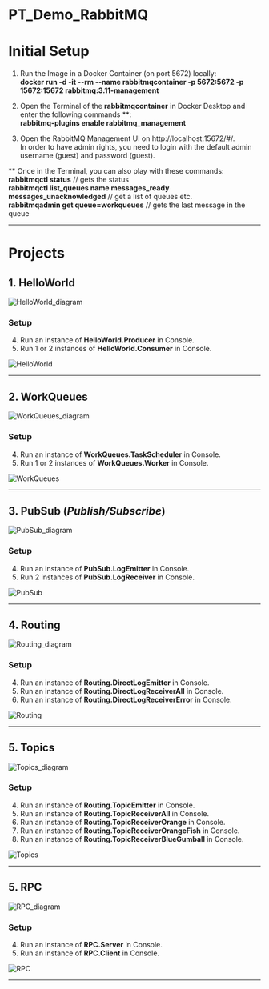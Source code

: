 # PT_Demo_RabbitMQ

# Initial Setup

1. Run the Image in a Docker Container (on port 5672) locally:  
**docker run -d -it --rm --name rabbitmqcontainer -p 5672:5672 -p 15672:15672 rabbitmq:3.11-management**

2. Open the Terminal of the **rabbitmqcontainer** in Docker Desktop and enter the following commands **:  
**rabbitmq-plugins enable rabbitmq_management**

3. Open the RabbitMQ Management UI on http://localhost:15672/#/.  
In order to have admin rights, you need to login with the default admin username (guest) and password (guest).

** Once in the Terminal, you can also play with these commands:  
**rabbitmqctl status** // gets the status  
**rabbitmqctl list_queues name messages_ready messages_unacknowledged** // get a list of queues etc.  
**rabbitmqadmin get queue=workqueues**  // gets the last message in the queue

---

# Projects

## 1. HelloWorld

![HelloWorld_diagram](res/HelloWorld_diagram.png)

### Setup
4. Run an instance of **HelloWorld.Producer** in Console.
5. Run 1 or 2 instances of **HelloWorld.Consumer** in Console.

![HelloWorld](res/HelloWorld.png)

---

## 2. WorkQueues

![WorkQueues_diagram](res/WorkQueues_diagram.png)

### Setup
4. Run an instance of **WorkQueues.TaskScheduler** in Console.
5. Run 1 or 2 instances of **WorkQueues.Worker** in Console.

![WorkQueues](res/WorkQueues.png)

---

## 3. PubSub (*Publish/Subscribe*)

![PubSub_diagram](res/PubSub_diagram.png)

### Setup
4. Run an instance of **PubSub.LogEmitter** in Console.
5. Run 2 instances of **PubSub.LogReceiver** in Console.

![PubSub](res/PubSub.png)

---

## 4. Routing

![Routing_diagram](res/Routing_diagram.png)

### Setup
4. Run an instance of **Routing.DirectLogEmitter** in Console.
5. Run an instance of **Routing.DirectLogReceiverAll** in Console.
6. Run an instance of **Routing.DirectLogReceiverError** in Console.

![Routing](res/Routing.png)

---

## 5. Topics

![Topics_diagram](res/Topics_diagram.png)

### Setup
4. Run an instance of **Routing.TopicEmitter** in Console.
5. Run an instance of **Routing.TopicReceiverAll** in Console.
6. Run an instance of **Routing.TopicReceiverOrange** in Console.
7. Run an instance of **Routing.TopicReceiverOrangeFish** in Console.
8. Run an instance of **Routing.TopicReceiverBlueGumball** in Console.

![Topics](res/Topics.png)

---

## 5. RPC

![RPC_diagram](res/RPC_diagram.png)

### Setup
4. Run an instance of **RPC.Server** in Console.
5. Run an instance of **RPC.Client** in Console.

![RPC](res/RPC.png)

---